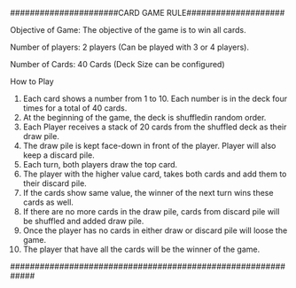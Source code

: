 ######################CARD GAME RULE####################

Objective of Game: The objective of the game is to win all cards.

Number of players: 2 players (Can be played with 3 or 4 players).

Number of Cards: 40 Cards (Deck Size can be configured)

How to Play

1. Each card shows a number from 1 to 10. Each number is in the deck four times for a total of 40 cards.
2. At the beginning of the game, the deck is shuffledin random order.
3. Each Player receives a stack of 20 cards from the shuffled deck as their draw pile.
4. The draw pile is kept face-down in front of the player. Player will also keep a discard pile.
5. Each turn, both players draw the top card.
6. The player with the higher value card, takes both cards and add them to their discard pile.
7. If the cards show same value, the winner of the next turn wins these cards as well.
8. If there are no more cards in the draw pile, cards from discard pile will be shuffled and added draw pile.
9. Once the player has no cards in either draw or discard pile will loose the game.
10. The player that have all the cards will be the winner of the game.

#############################################################
